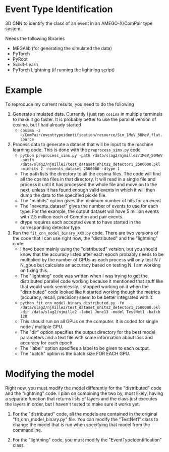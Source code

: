 # Event Type Identification
3D CNN to identify the class of an event in an AMEGO-X/ComPair type system.

Needs the following libraries
* MEGAlib (for generating the simulated the data)
* PyTorch
* PyRoot
* Scikit-Learn
* PyTorch Lightning (if running the lightning script)

# Example

To reproduce my current results, you need to do the following

1. Generate simulated data. Currently I just ran `cosima` in multiple terminals to make it go faster. It is probably better to use the parallel version of cosima, but I had already started 
    * `cosima -z ~/ComPair/eventtypeidentification/resource/Sim_1MeV_50MeV_flat.source`
2. Process data to generate a dataset that will be input to the machine learning code. This is done with the `preprocess_sims.py` code
    * `python preprocess_sims.py -path /data/slag2/njmille2/1MeV_50MeV -outfn /data/slag2/njmille2/test_dataset_nhits2_detector1_2500000.pkl -minhits 2 -nevents_dataset 2500000 -dtype 1`
    * The path lists the directory to all the cosima files. The code will find all the cosima files in that directory. It will read in a single file and process it until it has processed the whole file and move on to the next, unless it has found enough valid events in which it will then dump the data to the specified pickle file.
    * The "minhits" option gives the minimum number of hits for an event
    * The "nevents_dataset" gives the number of events to use for each type. For the example, the output dataset will have 5 million events with 2.5 million each of Compton and pair events.
    * dtype requires each accepted event to have started in the corresponding detector type
3. Run the `fit_cnn_model_binary_XXX.py` code. There are two versions of the code that I can use right now, the "distributed" and the "lightning" code. 
    * I have been mainly using the "distributed" version, but you should know that the accuracy listed after each epoch probably needs to be multiplied by the number of GPUs as each process will only test N / N_gpus but calculate an accuracy based on testing N. I am working on fixing this.
    * The "lightning" code was written when I was trying to get the distributed parallel code working because it mentioned that stuff like that would work seemlessly. I stopped working on it when the "distributed" code looked like it started working though the metrics (accuracy, recall, precision) seem to be better integrated with it.
    * `python fit_cnn_model_binary_distributed.py -fn /data/slag2/njmille2/test_dataset_nhits2_detector1_2500000.pkl -dir /data/slag2/njmille2 -label June13 -model TestNet1 -batch 128`
    * This should run on all GPUs on the computer. It is coded for single node / multiple GPU.
    * The "dir" option specifies the output directory for the best model parameters and a text file with some information about loss and accuracy for each epoch.
    * The "label" option specifies a label to be given to each output.
    * The "batch" option is the batch size FOR EACH GPU.

# Modifying the model

Right now, you must modify the model differently for the "distributed" code and the "lightning" code. I plan on combining the two by, most likely, having a separate function that returns lists of layers and the class just executes the layers in order, but I haven't tested to make sure it works yet.

1. For the "distributed" code, all the models are contained in the original "fit_cnn_model_binary.py" file. You can modify the "TestNet1" class to change the model that is run when specifying that model from the commandline.

2. For the "lightning" code, you must modify the "EventTypeIdentification" class.